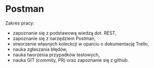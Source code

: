 # Postman
Zakres pracy:
* zapoznanie się z podstawową wiedzą dot. REST,
* zapoznanie się z narzędziem Postman,
* stworzenie własnych koleckcji w oparciu o dokumentację Trello,
* nauka zgłaszania błędów,
* nauka tworzenia przypadków testowych,
* nauka GIT (commity, PR) oraz zapoznanie się z github.
